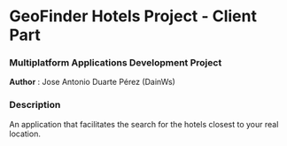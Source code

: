 # GeoFinder Hotels Project - Client Part
### Multiplatform Applications Development Project
**Author** : Jose Antonio Duarte Pérez (DainWs) <br/>
### Description
An application that facilitates the search for the hotels closest to your real location.
